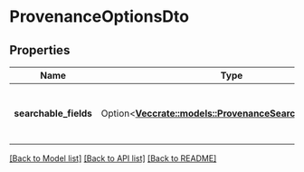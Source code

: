 # ProvenanceOptionsDto

## Properties

Name | Type | Description | Notes
------------ | ------------- | ------------- | -------------
**searchable_fields** | Option<[**Vec<crate::models::ProvenanceSearchableFieldDto>**](ProvenanceSearchableFieldDTO.md)> | The available searchable field for the NiFi. | [optional]

[[Back to Model list]](../README.md#documentation-for-models) [[Back to API list]](../README.md#documentation-for-api-endpoints) [[Back to README]](../README.md)


